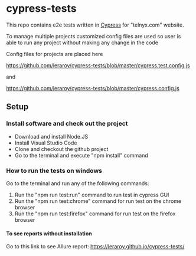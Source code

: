 # cypress-tests

This repo contains e2e tests written in [Cypress](https://docs.cypress.io/guides/overview/why-cypress) for "telnyx.com" website.

To manage multiple projects customized config files are used so user is able to run any project without making any change in the code

Config files for projects are placed here

https://github.com/leraroy/cypress-tests/blob/master/cypress.test.config.js

and

https://github.com/leraroy/cypress-tests/blob/master/cypress.config.js

## Setup

### Install software and check out the project

- Download and install Node.JS
- Install Visual Studio Code
- Clone and checkout the github project
- Go to the terminal and execute "npm install" command

### How to run the tests on windows
Go to the terminal and run any of the following commands:
 <ol>
   <li>Run the "npm run test:run"  command to run test in cypress GUI</li>  
   <li>Run the "npm run test:chrome" command for run test on the chrome browser</li>  
   <li>Run the "npm run test:firefox" command for run test on the firefox browser</li>
  </ol>
   
#### To see reports without installation
Go to this link to see Allure report: https://leraroy.github.io/cypress-tests/


